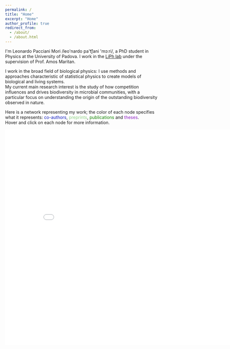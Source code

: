 ```yaml
---
permalink: /
title: "Home"
excerpt: "Home"
author_profile: true
redirect_from:
  - /about/
  - /about.html
---
```


I'm Leonardo Pacciani Mori /leo&#39;nardo pa&#39;t͡ʃani &#39;mɔːri/, a PhD student in Physics at the University of Padova. I work in the [LiPh lab](http://liphlab.netlify.com/) under the supervision of Prof. Amos Maritan.

I work in the broad field of biological physics: I use methods and approaches characteristic of statistical physics to create models of biological and living systems.<br>
My current main research interest is the study of how competition influences and drives biodiversity in microbial communities, with a particular focus on understanding the origin of the outstanding biodiversity observed in nature.

Here is a network representing my work; the color of each node specifies what it represents: <span style="color:#1722C1">co-authors</span>, <span style="color:#90d185">preprints</span>, <span style="color:#138400">publications</span> and <span style="color:#8e20c1">theses</span>.<br>
Hover and click on each node for more information.
<iframe src="/collab_net/network.html" height="700" width="850" style="border:none;"></iframe>
